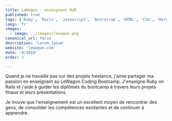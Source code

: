 ```yaml
---
title: LeWagon - enseignant RoR
published: true
tags: ['Ruby', 'Rails', 'Javascript', 'Bootstrap', 'HTML', 'CSS', 'Heroku', 'Postgres']
lang: 'fr'
images:
  - image: ../images/lewagon.png
canonical_url: false
description: 'Lorem ipsum'
website: 'lewagon.com'
date: '8/2018'
order: 3

---
```


Quand je ne travaille pas sur des projets freelance, j'aime partager ma passion en enseignant au LeWagon Coding Bootcamp. J'enseigne Ruby on Rails et j'aide à guider les diplômés du bootcamp à travers leurs projets finaux et leurs présentations.


Je trouve que l'enseignement est un excellent moyen de rencontrer des gens, de consolider les compétences existantes et de continuer à apprendre.


